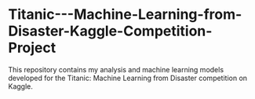 # Titanic---Machine-Learning-from-Disaster-Kaggle-Competition-Project
This repository contains my analysis and machine learning models developed for the Titanic: Machine Learning from Disaster competition on Kaggle. 
